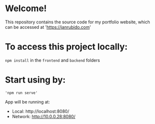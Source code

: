 # Welcome!
This repository contains the source code for my portfolio website, which can be accessed at 'https://janrubido.com'

# To access this project locally:
`npm install` in the `frontend` and `backend` folders

# Start using by:
```
'npm run serve'
```
App will be running at:
- Local:   http://localhost:8080/ 
- Network: http://10.0.0.28:8080/